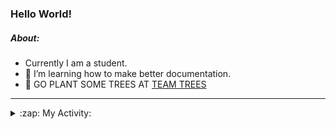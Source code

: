 ### Hello World!

##### About:
- Currently I am a student.
- 🌱 I’m learning how to make better documentation.
- 🌱 GO PLANT SOME TREES AT [TEAM TREES](https://teamtrees.org/)

---
<details>
  <summary>:zap: My Activity:</summary>
  
<!--START_SECTION:waka-->
![Code Time](http://img.shields.io/badge/Code%20Time-1%2C157%20hrs%2047%20mins-blue)

**I'm a Night 🦉** 

```text
🌞 Morning                1814 commits        ██░░░░░░░░░░░░░░░░░░░░░░░   09.96 % 
🌆 Daytime                6220 commits        █████████░░░░░░░░░░░░░░░░   34.16 % 
🌃 Evening                5188 commits        ███████░░░░░░░░░░░░░░░░░░   28.49 % 
🌙 Night                  4986 commits        ███████░░░░░░░░░░░░░░░░░░   27.38 % 
```
📅 **I'm Most Productive on Wednesday** 

```text
Monday                   2603 commits        ████░░░░░░░░░░░░░░░░░░░░░   14.30 % 
Tuesday                  2477 commits        ███░░░░░░░░░░░░░░░░░░░░░░   13.60 % 
Wednesday                4247 commits        ██████░░░░░░░░░░░░░░░░░░░   23.32 % 
Thursday                 2332 commits        ███░░░░░░░░░░░░░░░░░░░░░░   12.81 % 
Friday                   1849 commits        ███░░░░░░░░░░░░░░░░░░░░░░   10.15 % 
Saturday                 1604 commits        ██░░░░░░░░░░░░░░░░░░░░░░░   08.81 % 
Sunday                   3096 commits        ████░░░░░░░░░░░░░░░░░░░░░   17.00 % 
```


📊 **This Week I Spent My Time On** 

```text
🔥 Editors: 
VS Code                  4 hrs 12 mins       █████████████████████████   100.00 % 

🐱‍💻 Projects: 
praise                   4 hrs 11 mins       █████████████████████████   99.52 % 
CSF31                    1 min               ░░░░░░░░░░░░░░░░░░░░░░░░░   00.48 % 
```


 Last Updated on 09/08/2023 09:09:56 UTC
<!--END_SECTION:waka-->
</details>
